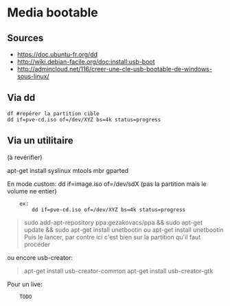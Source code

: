 # Media bootable

## Sources

- https://doc.ubuntu-fr.org/dd
- http://wiki.debian-facile.org/doc:install:usb-boot
- http://admincloud.net/116/creer-une-cle-usb-bootable-de-windows-sous-linux/

## Via dd

```
df #repérer la partition cible
dd if=pve-cd.iso of=/dev/XYZ bs=4k status=progress
```

## Via un utilitaire

(à revérifier)

apt-get install syslinux mtools mbr gparted

En mode custom:
        dd if=image.iso of=/dev/sdX (pas la partition mais le volume ne entier)
        
        ex:
            dd if=pve-cd.iso of=/dev/XYZ bs=4k status=progress


> sudo add-apt-repository ppa:gezakovacs/ppa && sudo apt-get update && sudo apt-get install unetbootin
ou
> apt-get install unetbootin 
        Puis le lancer, par contre ici c'est bien sur la partition qu'il faut procéder

ou encore usb-creator:

> apt-get install usb-creator-common
> apt-get install usb-creator-gtk

Pour un live:

        TODO
